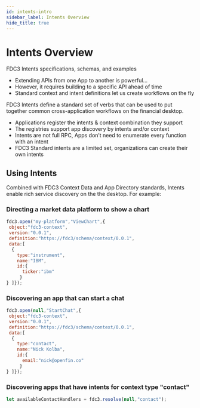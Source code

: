 ```yaml
---
id: intents-intro
sidebar_label: Intents Overview
hide_title: true
---
```


# Intents Overview

FDC3 Intents specifications, schemas, and examples

* Extending APIs from one App to another is powerful...
* However, it requires building to a specific API ahead of time
* Standard context and intent definitions let us create workflows on the fly

FDC3 Intents define a standard set of verbs that can be used to put together common cross-application workflows on the financial desktop.
* Applications register the intents & context combination they support
* The registries support app discovery by intents and/or context
* Intents are not full RPC, Apps don’t need to enumerate every function with an intent
* FDC3 Standard intents are a limited set, organizations can create their own intents

## Using Intents
Combined with FDC3 Context Data and App Directory standards, Intents enable rich service discovery on the the desktop.  For example:

### Directing a market data platform to show a chart
```javascript
fdc3.open("my-platform","ViewChart",{
 object:"fdc3-context",
 version:"0.0.1",
 definition:"https://fdc3/schema/context/0.0.1",
 data:[
  {
    type:"instrument",
    name:"IBM",
    id:{
      ticker:"ibm"
     }
} ]});
```

### Discovering an app that can start a chat
```javascript
fdc3.open(null,"StartChat",{
 object:"fdc3-context",
 version:"0.0.1",
 definition:"https://fdc3/schema/context/0.0.1",
 data:[
  {
    type:"contact",
    name:"Nick Kolba",
    id:{
      email:"nick@openfin.co"
     }
} ]});
```

### Discovering apps that have intents for context type "contact"
```javascript
let availableContactHandlers = fdc3.resolve(null,"contact");
```